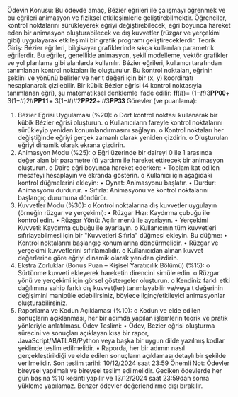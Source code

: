 Ödevin Konusu:
Bu ödevde amaç, Bézier eğrileri ile çalışmayı öğrenmek ve bu eğrileri animasyon ve fiziksel etkileşimlerle geliştirebilmektir. Öğrenciler, kontrol noktalarını sürükleyerek eğriyi değiştirebilecek, eğri boyunca hareket eden bir animasyon oluşturabilecek ve dış kuvvetler (rüzgar ve yerçekimi gibi) uygulayarak etkileşimli bir grafik programı geliştireceklerdir.
Teorik Giriş:
Bézier eğrileri, bilgisayar grafiklerinde sıkça kullanılan parametrik eğrilerdir. Bu eğriler, genellikle animasyon, şekil modelleme, vektör grafikler ve yol planlama gibi alanlarda kullanılır. Bézier eğrileri, kullanıcı tarafından tanımlanan kontrol noktaları ile oluşturulur. Bu kontrol noktaları, eğrinin şeklini ve yönünü belirler ve her t değeri için bir (x, y) koordinatı hesaplanarak çizilebilir.
Bir kübik Bézier eğrisi (4 kontrol noktasıyla tanımlanan eğri), şu matematiksel denklemle ifade edilir: 𝐟𝐟(𝑡𝑡)= (1−𝑡𝑡)3𝐏𝐏𝟎𝟎+ 3(1−𝑡𝑡)2𝑡𝑡𝐏𝐏𝟏𝟏+ 3(1−𝑡𝑡)𝑡𝑡2𝐏𝐏𝟐𝟐+ 𝑡𝑡3𝐏𝐏𝟑𝟑
Görevler (ve puanlama):
1. Bézier Eğrisi Uygulaması (%20):
o Dört kontrol noktası kullanarak bir kübik Bézier eğrisi oluşturun.
o Kullanıcıların fareyle kontrol noktalarını sürükleyip yeniden konumlandırmasını sağlayın.
o Kontrol noktaları her değiştiğinde eğriyi gerçek zamanlı olarak yeniden çizdirin.
o Oluşturulan eğriyi dinamik olarak ekrana çizdirin.
2. Animasyon Modu (%25):
o Eğri üzerinde bir daireyi 0 ile 1 arasında değer alan bir parametre (t) yardımı ile hareket ettirecek bir animasyon oluşturun.
o Daire eğri boyunca hareket ederken:
• Toplam kat edilen mesafeyi hesaplayın ve ekranda gösterin.
o Kullanıcı için aşağıdaki kontrol düğmelerini ekleyin:
• Oynat: Animasyonu başlatır.
• Durdur: Animasyonu durdurur.
• Sıfırla: Animasyonu ve kontrol noktalarını başlangıç durumuna döndürür.
3. Kuvvetler Modu (%30):
o Kontrol noktalarına dış kuvvetler uygulayın (örneğin rüzgar ve yerçekimi):
• Rüzgar Hızı: Kaydırma çubuğu ile kontrol edin.
• Rüzgar Yönü: Açılır menü ile ayarlayın.
• Yerçekimi Kuvveti: Kaydırma çubuğu ile ayarlayın.
o Kullanıcının tüm kuvvetleri sıfırlayabilmesi için bir "Kuvvetleri Sıfırla" düğmesi ekleyin. Bu düğme:
• Kontrol noktalarını başlangıç konumlarına döndürmelidir.
• Rüzgar ve yerçekimi kuvvetlerini sıfırlamalıdır.
o Kullanıcıdan alınan kuvvet değerlerine göre eğriyi dinamik olarak yeniden çizdirin.
4. Ekstra Zorluklar (Bonus Puan – Kişisel Yaratıcılık Bölümü) (%15):
o Sürtünme kuvveti ekleyerek hareketin direncini simüle edin.
o Rüzgar yönü ve yerçekimi için görsel göstergeler oluşturun.
o Kendiniz farklı etki dağılımına sahip farklı dış kuvvet(ler) tanımlayabilir ve/veya t değerinin değişimini manipüle edebilirsiniz, böylece ilginç/etkileyici animasyonlar oluşturabilirsiniz.
5. Raporlama ve Kodun Açıklaması (%10):
o Kodun ve elde edilen sonuçların açıklanması, her bir adımda yapılan işlemlerin teorik ve pratik yönleriyle anlatılması.
Ödev Teslimi:
• Ödev, Bezier eğrisi oluşturma sürecini ve sonuçları açıklayan kısa bir rapor, JavaScript/MATLAB/Python veya başka bir uygun dilde yazılmış kodlar şeklinde teslim edilmelidir.
• Raporda, her bir adımın nasıl gerçekleştirildiği ve elde edilen sonuçların açıklaması detaylı bir şekilde verilmelidir.
Son teslim tarihi: 10/12/2024 saat 23:59
Önemli Not: Ödevler bireysel yapılmalı ve bireysel teslim edilmelidir. Geciken ödevlerde her gün başına %10 kesinti yapılır ve 13/12/2024 saat 23:59dan sonra yükleme yapılamaz. Benzer ödevler değerlendirme dışı bırakılır.
